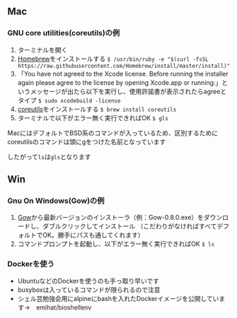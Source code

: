 ## Mac

### GNU core utilities(coreutils)の例
1. ターミナルを開く
2. [Homebrew](https://brew.sh/index_ja.html)をインストールする
`$ /usr/bin/ruby -e "$(curl -fsSL https://raw.githubusercontent.com/Homebrew/install/master/install)"`
3. 「You have not agreed to the Xcode license. Before running the installer again please agree to the license by opening
Xcode.app or running:」というメッセージが出たら以下を実行し、使用許諾書が表示されたらagreeとタイプ
`$ sudo xcodebuild -license`
3. [coreutils](www.gnu.org/s/coreutils/)をインストールする
`$ brew install coreutils`
4. ターミナルで以下がエラー無く実行できればOK
`$ gls`


MacにはデフォルトでBSD系のコマンドが入っているため、区別するためにcoreutilsのコマンドは頭にgをつけた名前となっています

したがって`ls`は`gls`となります

## Win

### Gnu On Windows(Gow)の例
1. [Gow](https://github.com/bmatzelle/gow/releases)から最新バージョンのインストーラ（例：Gow-0.8.0.exe）をダウンロードし、ダブルクリックしてインストール
（こだわりがなければすべてデフォルトでOK。勝手にパスも通してくれます）
2. コマンドプロンプトを起動し、以下がエラー無く実行できればOK
`$ ls`

### Dockerを使う
- UbuntuなどのDockerを使うのも手っ取り早いです
- busyboxは入っているコマンドが限られるので注意
- シェル芸勉強会用にalpineにbashを入れたDockerイメージを公開しています→　emihat/bioshellenv
